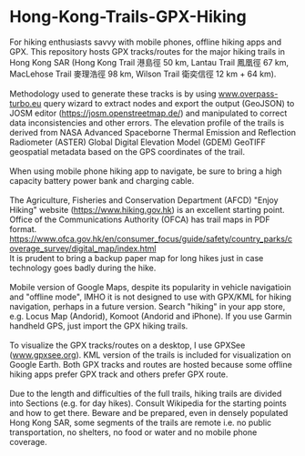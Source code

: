 # Hong-Kong-Trails-GPX-Hiking
For hiking enthusiasts savvy with mobile phones, offline hiking apps and GPX. This repository hosts GPX tracks/routes for the major hiking trails in Hong Kong SAR (Hong Kong Trail 港島徑 50 km, Lantau Trail 鳳凰徑 67 km, MacLehose Trail 麥理浩徑 98 km, Wilson Trail 衛奕信徑 12 km + 64 km).
<br><br>
Methodology used to generate these tracks is by using www.overpass-turbo.eu query wizard to extract nodes and export the output (GeoJSON) to JOSM editor (https://josm.openstreetmap.de/) and manipulated to correct data inconsistencies and other errors. The elevation profile of the trails is derived from NASA Advanced Spaceborne Thermal Emission and Reflection Radiometer (ASTER) Global Digital Elevation Model (GDEM) GeoTIFF geospatial metadata based on the GPS coordinates of the trail.
<br><br>
When using mobile phone hiking app to navigate, be sure to bring a high capacity battery power bank and charging cable.
<br><br>
The Agriculture, Fisheries and Conservation Department (AFCD) "Enjoy Hiking" website (https://www.hiking.gov.hk) is an excellent starting point. 
<br>
Office of the Communications Authority (OFCA) has trail maps in PDF format. 
<br>
https://www.ofca.gov.hk/en/consumer_focus/guide/safety/country_parks/coverage_survey/digital_map/index.html
<br>
It is prudent to bring a backup paper map for long hikes just in case technology goes badly during the hike.
<br><br>
Mobile version of Google Maps, despite its popularity in vehicle navigatioin and "offline mode", IMHO it is not designed to use with GPX/KML for hiking navigation, perhaps in a future version. Search "hiking" in your app store, e.g. Locus Map (Andorid), Komoot (Andorid and iPhone). If you use Garmin handheld GPS, just import the GPX hiking trails.
<br><br>
To visualize the GPX tracks/routes on a desktop, I use GPXSee (www.gpxsee.org). KML version of the trails is included for visualization on Google Earth.
Both GPX tracks and routes are hosted because some offline hiking apps prefer GPX track and others prefer GPX route.
<br><br>
Due to the length and difficulties of the full trails, hiking trails are divided into Sections (e.g. for day hikes). Consult Wikipedia for the starting points and how to get there. Beware and be prepared, even in densely populated Hong Kong SAR, some segments of the trails are remote i.e. no public transportation, no shelters, no food or water and no mobile phone coverage.
